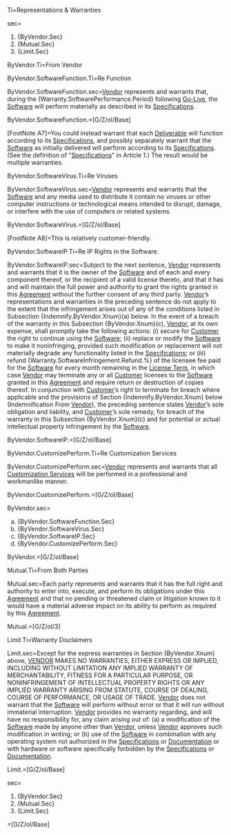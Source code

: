 
Ti=Representations & Warranties

sec=<ol><li>{ByVendor.Sec}<li>{Mutual.Sec}<li>{Limit.Sec}</ol>

ByVendor.Ti=From Vendor

ByVendor.SoftwareFunction.Ti=Re Function

ByVendor.SoftwareFunction.sec=<a class='definedterm' href='#Def.Vendor.sec'>Vendor</a> represents and warrants that, during the {Warranty.SoftwarePerformance.Period} following <a class='definedterm' href='#Def.Go-Live.sec'>Go-Live</a>, the <a class='definedterm' href='#Def.Software.sec'>Software</a> will perform materially as described in its <a class='definedterm' href='#Def.Specifications.sec'>Specifications</a>.

ByVendor.SoftwareFunction.=[G/Z/ol/Base]

[FootNote A7]=You could instead warrant that each <a class='definedterm' href='#Def.Deliverable.sec'>Deliverable</a> will function according to its <a class='definedterm' href='#Def.Specifications.sec'>Specifications</a>, and possibly separately warrant that the <a class='definedterm' href='#Def.Software.sec'>Software</a> as initially delivered will perform according to its <a class='definedterm' href='#Def.Specifications.sec'>Specifications</a>. (See the definition of "<a class='definedterm' href='#Def.Specifications.sec'>Specifications</a>" in Article 1.) The result would be multiple warranties.

ByVendor.SoftwareVirus.Ti=Re Viruses

ByVendor.SoftwareVirus.sec=<a class='definedterm' href='#Def.Vendor.sec'>Vendor</a> represents and warrants that the <a class='definedterm' href='#Def.Software.sec'>Software</a> and any media used to distribute it contain no viruses or other computer instructions or technological means intended to disrupt, damage, or interfere with the use of computers or related systems.

ByVendor.SoftwareVirus.=[G/Z/ol/Base]

[FootNote A8]=This is relatively customer-friendly.

ByVendor.SoftwareIP.Ti=Re IP Rights in the Software.

ByVendor.SoftwareIP.sec=Subject to the next sentence, <a class='definedterm' href='#Def.Vendor.sec'>Vendor</a> represents and warrants that it is the owner of the <a class='definedterm' href='#Def.Software.sec'>Software</a> and of each and every component thereof, or the recipient of a valid license thereto, and that it has and will maintain the full power and authority to grant the rights granted in this <a class='definedterm' href='#Def.Agreement.sec'>Agreement</a> without the further consent of any third party. <a class='definedterm' href='#Def.Vendor.sec'>Vendor</a>’s representations and warranties in the preceding sentence do not apply to the extent that the infringement arises out of any of the conditions listed in Subsection {Indemnify.ByVendor.Xnum}(a) below. In the event of a breach of the warranty in this Subsection {ByVendor.Xnum}(c), <a class='definedterm' href='#Def.Vendor.sec'>Vendor</a>, at its own expense, shall promptly take the following actions: (i) secure for <a class='definedterm' href='#Def.Customer.sec'>Customer</a> the right to continue using the <a class='definedterm' href='#Def.Software.sec'>Software</a>; (ii) replace or modify the <a class='definedterm' href='#Def.Software.sec'>Software</a> to make it noninfringing, provided such modification or replacement will not materially degrade any functionality listed in the <a class='definedterm' href='#Def.Specifications.sec'>Specifications</a>; or (iii) refund {Warranty.SoftwareInfringement.Refund.%} of the licensee fee paid for the <a class='definedterm' href='#Def.Software.sec'>Software</a> for every month remaining in the <a class='definedterm' href='#Def.License_Term.sec'>License Term</a>, in which case <a class='definedterm' href='#Def.Vendor.sec'>Vendor</a> may terminate any or all <a class='definedterm' href='#Def.Customer.sec'>Customer</a> licenses to the <a class='definedterm' href='#Def.Software.sec'>Software</a> granted in this <a class='definedterm' href='#Def.Agreement.sec'>Agreement</a> and require return or destruction of copies thereof. In conjunction with <a class='definedterm' href='#Def.Customer.sec'>Customer</a>’s right to terminate for breach where applicable and the provisions of Section {Indemnify.ByVendor.Xnum} below (Indemnification From <a class='definedterm' href='#Def.Vendor.sec'>Vendor</a>), the preceding sentence states <a class='definedterm' href='#Def.Vendor.sec'>Vendor</a>’s sole obligation and liability, and <a class='definedterm' href='#Def.Customer.sec'>Customer</a>’s sole remedy, for breach of the warranty in this Subsection {ByVendor.Xnum}(c) and for potential or actual intellectual property infringement by the <a class='definedterm' href='#Def.Software.sec'>Software</a>.

ByVendor.SoftwareIP.=[G/Z/ol/Base]

ByVendor.CustomizePerform.Ti=Re Customization Services

ByVendor.CustomizePerform.sec=<a class='definedterm' href='#Def.Vendor.sec'>Vendor</a> represents and warrants that all <a class='definedterm' href='#Def.Customization_Services.sec'>Customization Services</a> will be performed in a professional and workmanlike manner.

ByVendor.CustomizePerform.=[G/Z/ol/Base]

ByVendor.sec=<ol type="a"><li>{ByVendor.SoftwareFunction.Sec}<li>{ByVendor.SoftwareVirus.Sec}<li>{ByVendor.SoftwareIP.Sec}<li>{ByVendor.CustomizePerform.Sec}</ol>

ByVendor.=[G/Z/ol/Base]

Mutual.Ti=From Both Parties

Mutual.sec=Each party represents and warrants that it has the full right and authority to enter into, execute, and perform its obligations under this <a class='definedterm' href='#Def.Agreement.sec'>Agreement</a> and that no pending or threatened claim or litigation known to it would have a material adverse impact on its ability to perform as required by this <a class='definedterm' href='#Def.Agreement.sec'>Agreement</a>.

Mutual.=[G/Z/ol/3]

Limit.Ti=Warranty Disclaimers

Limit.sec=Except for the express warranties in Section {ByVendor.Xnum} above, <span style="text-transform:uppercase"><a class='definedterm' href='#Def.Vendor.sec'>Vendor</a> makes no warranties, either express or implied, including without limitation any implied warranty of merchantability, fitness for a particular purpose, or noninfringement of intellectual property rights or any implied warranty arising from statute, course of dealing, course of performance, or usage of trade.</span> <a class='definedterm' href='#Def.Vendor.sec'>Vendor</a> does not warrant that the <a class='definedterm' href='#Def.Software.sec'>Software</a> will perform without error or that it will run without immaterial interruption. <a class='definedterm' href='#Def.Vendor.sec'>Vendor</a> provides no warranty regarding, and will have no responsibility for, any claim arising out of: (a) a modification of the <a class='definedterm' href='#Def.Software.sec'>Software</a> made by anyone other than <a class='definedterm' href='#Def.Vendor.sec'>Vendor</a>, unless <a class='definedterm' href='#Def.Vendor.sec'>Vendor</a> approves such modification in writing; or (b) use of the <a class='definedterm' href='#Def.Software.sec'>Software</a> in combination with any operating system not authorized in the <a class='definedterm' href='#Def.Specifications.sec'>Specifications</a> or <a class='definedterm' href='#Def.Documentation.sec'>Documentation</a> or with hardware or software specifically forbidden by the <a class='definedterm' href='#Def.Specifications.sec'>Specifications</a> or <a class='definedterm' href='#Def.Documentation.sec'>Documentation</a>.

Limit.=[G/Z/ol/Base]

sec=<ol><li>{ByVendor.Sec}<li>{Mutual.Sec}<li>{Limit.Sec}</ol>

=[G/Z/ol/Base]
